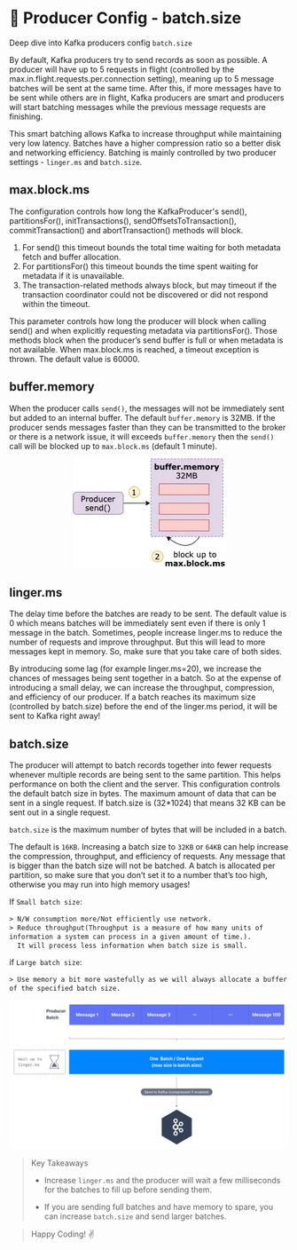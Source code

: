 # 👊 Producer Config - batch.size

Deep dive into Kafka producers config `batch.size`

By default, Kafka producers try to send records as soon as possible. A producer will have up to 5 requests in flight (controlled by the max.in.flight.requests.per.connection setting), meaning up to 5 message batches will be sent at the same time. After this, if more messages have to be sent while others are in flight, Kafka producers are smart and producers will start batching messages while the previous message requests are finishing.

This smart batching allows Kafka to increase throughput while maintaining very low latency. Batches have a higher compression ratio so a better disk and networking efficiency. Batching is mainly controlled by two producer settings - `linger.ms` and `batch.size`.

## max.block.ms

The configuration controls how long the KafkaProducer's send(), partitionsFor(), initTransactions(), sendOffsetsToTransaction(), commitTransaction() and abortTransaction() methods will block. 
1. For send() this timeout bounds the total time waiting for both metadata fetch and buffer allocation. 
2. For partitionsFor() this timeout bounds the time spent waiting for metadata if it is unavailable. 
3. The transaction-related methods always block, but may timeout if the transaction coordinator could not be discovered or did not respond within the timeout.

This parameter controls how long the producer will block when calling send() and when explicitly requesting metadata via partitionsFor(). Those methods block when the producer’s send buffer is full or when metadata is not available. When max.block.ms is reached, a timeout exception is thrown. The default value is 60000.

## buffer.memory

When the producer calls `send()`, the messages will not be immediately sent but added to an internal buffer. 
The default `buffer.memory` is 32MB. If the producer sends messages faster than they can be transmitted to the broker or there is a network issue, 
it will exceeds `buffer.memory` then the `send()` call will be blocked up to `max.block.ms` (default 1 minute).

<p align="center">
<img alt="buffer.memory and max.block.ms" src="../../../assets/producers_config/buffer.memory.png" title="buffer.memory and max.block.ms"/>
</p>

## linger.ms

The delay time before the batches are ready to be sent. The default value is 0 which means batches will be immediately sent even if there is only 1 message in the batch. 
Sometimes, people increase linger.ms to reduce the number of requests and improve throughput. But this will lead to more messages kept in memory. So, make sure that you take care of both sides.

By introducing some lag (for example linger.ms=20), we increase the chances of messages being sent together in a batch. So at the expense of introducing a small delay, we can increase the throughput, compression, and efficiency of our producer. If a batch reaches its maximum size (controlled by batch.size) before the end of the linger.ms period, it will be sent to Kafka right away!

## batch.size

The producer will attempt to batch records together into fewer requests whenever multiple records are being sent to the same partition. 
This helps performance on both the client and the server. This configuration controls the default batch size in bytes.
The maximum amount of data that can be sent in a single request. If batch.size is (32*1024) that means 32 KB can be sent out in a single request.

`batch.size` is the maximum number of bytes that will be included in a batch.

The default is `16KB`. Increasing a batch size to `32KB` or `64KB` can help increase the compression, throughput, and efficiency of requests. Any message that is bigger than the batch size will not be batched. A batch is allocated per partition, so make sure that you don’t set it to a number that’s too high, otherwise you may run into high memory usages!



If `Small batch size`:

    > N/W consumption more/Not efficiently use network.
    > Reduce throughput(Throughput is a measure of how many units of information a system can process in a given amount of time.). 
      It will process less information when batch size is small.

if `Large batch size`:

    > Use memory a bit more wastefully as we will always allocate a buffer of the specified batch size.

![Batching](../../../assets/producers_config/Kafka_Producer_Batching.png "Batching")


> Key Takeaways
> - Increase `linger.ms` and the producer will wait a few milliseconds for the batches to fill up before sending them.
> 
> - If you are sending full batches and have memory to spare, you can increase `batch.size` and send larger batches.


> Happy Coding! :v: